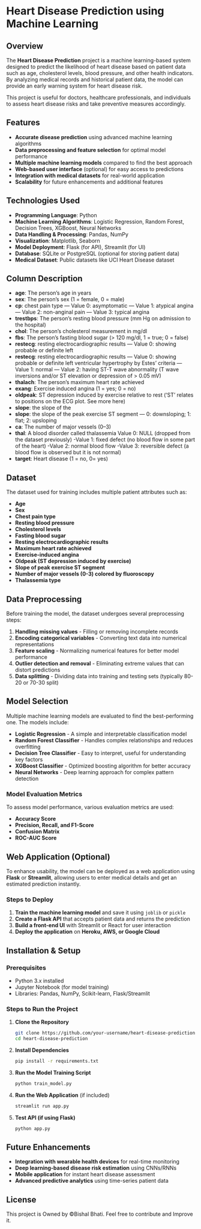 # Heart Disease Prediction using Machine Learning

## Overview
The **Heart Disease Prediction** project is a machine learning-based system designed to predict the likelihood of heart disease based on patient data such as age, cholesterol levels, blood pressure, and other health indicators. By analyzing medical records and historical patient data, the model can provide an early warning system for heart disease risk.

This project is useful for doctors, healthcare professionals, and individuals to assess heart disease risks and take preventive measures accordingly.

## Features
- **Accurate disease prediction** using advanced machine learning algorithms
- **Data preprocessing and feature selection** for optimal model performance
- **Multiple machine learning models** compared to find the best approach
- **Web-based user interface** (optional) for easy access to predictions
- **Integration with medical datasets** for real-world application
- **Scalability** for future enhancements and additional features

## Technologies Used
- **Programming Language**: Python
- **Machine Learning Algorithms**: Logistic Regression, Random Forest, Decision Trees, XGBoost, Neural Networks
- **Data Handling & Processing**: Pandas, NumPy
- **Visualization**: Matplotlib, Seaborn
- **Model Deployment**: Flask (for API), Streamlit (for UI)
- **Database**: SQLite or PostgreSQL (optional for storing patient data)
- **Medical Dataset**: Public datasets like UCI Heart Disease dataset

## Column Description
- **age**: The person’s age in years
- **sex**: The person’s sex (1 = female, 0 = male)
- **cp**: chest pain type
        — Value 0: asymptomatic
        — Value 1: atypical angina
        — Value 2: non-anginal pain
        — Value 3: typical angina
- **trestbps**: The person’s resting blood pressure (mm Hg on admission to the hospital)
- **chol**: The person’s cholesterol measurement in mg/dl
- **fbs**: The person’s fasting blood sugar (> 120 mg/dl, 1 = true; 0 = false)
- **restecg**: resting electrocardiographic results
        — Value 0: showing probable or definite left
- **restecg**: resting electrocardiographic results
        — Value 0: showing probable or definite left ventricular hypertrophy by Estes’ criteria
        — Value 1: normal
        — Value 2: having ST-T wave abnormality (T wave inversions and/or ST elevation or depression of > 0.05 mV)
- **thalach**: The person’s maximum heart rate achieved
- **exang**: Exercise induced angina (1 = yes; 0 = no)
- **oldpeak**: ST depression induced by exercise relative to rest (‘ST’ relates to positions on the ECG plot. See more here)
- **slope**: the slope of the
- **slope**: the slope of the peak exercise ST segment — 0: downsloping; 1: flat; 2: upsloping
- **ca**: The number of major vessels (0–3)
- **thal**: A blood disorder called thalassemia Value 0: NULL (dropped from the dataset previously)
        -Value 1: fixed defect (no blood flow in some part of the heart)
        -Value 2: normal blood flow
        -Value 3: reversible defect (a blood flow is observed but it is not normal)
- **target**: Heart disease (1 = no, 0= yes)

## Dataset
The dataset used for training includes multiple patient attributes such as:
- **Age**
- **Sex**
- **Chest pain type**
- **Resting blood pressure**
- **Cholesterol levels**
- **Fasting blood sugar**
- **Resting electrocardiographic results**
- **Maximum heart rate achieved**
- **Exercise-induced angina**
- **Oldpeak (ST depression induced by exercise)**
- **Slope of peak exercise ST segment**
- **Number of major vessels (0-3) colored by fluoroscopy**
- **Thalassemia type**

## Data Preprocessing
Before training the model, the dataset undergoes several preprocessing steps:
1. **Handling missing values** - Filling or removing incomplete records
2. **Encoding categorical variables** - Converting text data into numerical representations
3. **Feature scaling** - Normalizing numerical features for better model performance
4. **Outlier detection and removal** - Eliminating extreme values that can distort predictions
5. **Data splitting** - Dividing data into training and testing sets (typically 80-20 or 70-30 split)

## Model Selection
Multiple machine learning models are evaluated to find the best-performing one. The models include:
- **Logistic Regression** - A simple and interpretable classification model
- **Random Forest Classifier** - Handles complex relationships and reduces overfitting
- **Decision Tree Classifier** - Easy to interpret, useful for understanding key factors
- **XGBoost Classifier** - Optimized boosting algorithm for better accuracy
- **Neural Networks** - Deep learning approach for complex pattern detection

### Model Evaluation Metrics
To assess model performance, various evaluation metrics are used:
- **Accuracy Score**
- **Precision, Recall, and F1-Score**
- **Confusion Matrix**
- **ROC-AUC Score**

## Web Application (Optional)
To enhance usability, the model can be deployed as a web application using **Flask** or **Streamlit**, allowing users to enter medical details and get an estimated prediction instantly.

### Steps to Deploy
1. **Train the machine learning model** and save it using `joblib` or `pickle`
2. **Create a Flask API** that accepts patient data and returns the prediction
3. **Build a front-end UI** with Streamlit or React for user interaction
4. **Deploy the application** on **Heroku, AWS, or Google Cloud**

## Installation & Setup
### Prerequisites
- Python 3.x installed
- Jupyter Notebook (for model training)
- Libraries: Pandas, NumPy, Scikit-learn, Flask/Streamlit

### Steps to Run the Project
1. **Clone the Repository**
   ```bash
   git clone https://github.com/your-username/heart-disease-prediction.git
   cd heart-disease-prediction
   ```
2. **Install Dependencies**
   ```bash
   pip install -r requirements.txt
   ```
3. **Run the Model Training Script**
   ```bash
   python train_model.py
   ```
4. **Run the Web Application** (if included)
   ```bash
   streamlit run app.py
   ```
5. **Test API (if using Flask)**
   ```bash
   python app.py
   ```

## Future Enhancements
- **Integration with wearable health devices** for real-time monitoring
- **Deep learning-based disease risk estimation** using CNNs/RNNs
- **Mobile application** for instant heart disease assessment
- **Advanced predictive analytics** using time-series patient data

## License
This project is Owned by ©Bishal Bhati. Feel free to contribute and Improve it.
